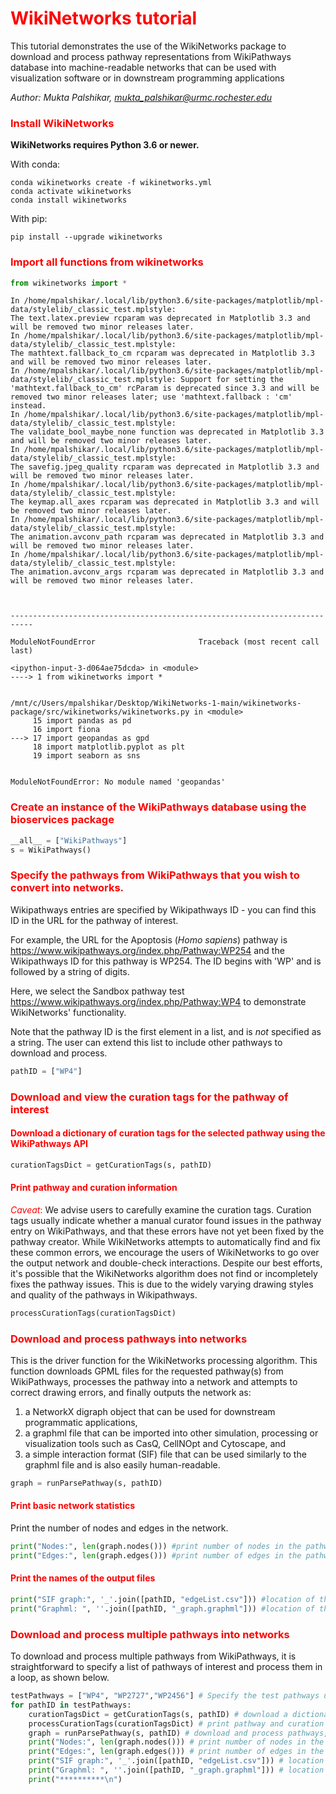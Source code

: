 # <font color='red'>WikiNetworks tutorial</font> 

This tutorial demonstrates the use of the WikiNetworks package to download and process pathway representations from WikiPathways database into machine-readable networks that can be used with visualization software or in downstream programming applications

*Author: Mukta Palshikar, mukta_palshikar@urmc.rochester.edu*

### <font color='red'>Install WikiNetworks</font>  

**WikiNetworks requires Python 3.6 or newer.**

With conda:
    
    conda wikinetworks create -f wikinetworks.yml
    conda activate wikinetworks
    conda install wikinetworks
    
With pip:

    pip install --upgrade wikinetworks

### <font color='red'>Import all functions from wikinetworks</font>   


```python
from wikinetworks import *
```

    In /home/mpalshikar/.local/lib/python3.6/site-packages/matplotlib/mpl-data/stylelib/_classic_test.mplstyle: 
    The text.latex.preview rcparam was deprecated in Matplotlib 3.3 and will be removed two minor releases later.
    In /home/mpalshikar/.local/lib/python3.6/site-packages/matplotlib/mpl-data/stylelib/_classic_test.mplstyle: 
    The mathtext.fallback_to_cm rcparam was deprecated in Matplotlib 3.3 and will be removed two minor releases later.
    In /home/mpalshikar/.local/lib/python3.6/site-packages/matplotlib/mpl-data/stylelib/_classic_test.mplstyle: Support for setting the 'mathtext.fallback_to_cm' rcParam is deprecated since 3.3 and will be removed two minor releases later; use 'mathtext.fallback : 'cm' instead.
    In /home/mpalshikar/.local/lib/python3.6/site-packages/matplotlib/mpl-data/stylelib/_classic_test.mplstyle: 
    The validate_bool_maybe_none function was deprecated in Matplotlib 3.3 and will be removed two minor releases later.
    In /home/mpalshikar/.local/lib/python3.6/site-packages/matplotlib/mpl-data/stylelib/_classic_test.mplstyle: 
    The savefig.jpeg_quality rcparam was deprecated in Matplotlib 3.3 and will be removed two minor releases later.
    In /home/mpalshikar/.local/lib/python3.6/site-packages/matplotlib/mpl-data/stylelib/_classic_test.mplstyle: 
    The keymap.all_axes rcparam was deprecated in Matplotlib 3.3 and will be removed two minor releases later.
    In /home/mpalshikar/.local/lib/python3.6/site-packages/matplotlib/mpl-data/stylelib/_classic_test.mplstyle: 
    The animation.avconv_path rcparam was deprecated in Matplotlib 3.3 and will be removed two minor releases later.
    In /home/mpalshikar/.local/lib/python3.6/site-packages/matplotlib/mpl-data/stylelib/_classic_test.mplstyle: 
    The animation.avconv_args rcparam was deprecated in Matplotlib 3.3 and will be removed two minor releases later.



    ---------------------------------------------------------------------------

    ModuleNotFoundError                       Traceback (most recent call last)

    <ipython-input-3-d064ae75dcda> in <module>
    ----> 1 from wikinetworks import *
    

    /mnt/c/Users/mpalshikar/Desktop/WikiNetworks-1-main/wikinetworks-package/src/wikinetworks/wikinetworks.py in <module>
         15 import pandas as pd
         16 import fiona
    ---> 17 import geopandas as gpd
         18 import matplotlib.pyplot as plt
         19 import seaborn as sns


    ModuleNotFoundError: No module named 'geopandas'


### <font color='red'> Create an instance of the WikiPathways database using the bioservices package</font>  


```python
__all__ = ["WikiPathways"]
s = WikiPathways()
```

### <font color='red'>Specify the pathways from WikiPathways that you wish to convert into networks. </font>  
Wikipathways entries are specified by Wikipathways ID - you can find this ID in the URL for the pathway of interest.

For example, the URL for the Apoptosis (*Homo sapiens*) pathway is https://www.wikipathways.org/index.php/Pathway:WP254 and the Wikipathways ID for this pathway is WP254. The ID begins with 'WP' and is followed by a string of digits.


Here, we select the Sandbox pathway test https://www.wikipathways.org/index.php/Pathway:WP4 to demonstrate WikiNetworks' functionality.

Note that the pathway ID is the first element in a list, and is *not* specified as a string. The user can extend this list to include other pathways to download and process.


```python
pathID = ["WP4"]
```

### <font color='red'>Download and view the curation tags for the pathway of interest</font>   

#### <font color='red'> Download a dictionary of curation tags for the selected pathway using the WikiPathways API </font>   


```python
curationTagsDict = getCurationTags(s, pathID) 
```

#### <font color='red'>Print pathway and curation information</font>

<font color = 'red'>*Caveat*: </font>We advise users to carefully examine the curation tags. Curation tags usually indicate whether a manual curator found issues in the pathway entry on WikiPathways, and that these errors have not yet been fixed by the pathway creator. While WikiNetworks attempts to automatically find and fix these common errors, we encourage the users of WikiNetworks to go over the output network and double-check interactions. Despite our best efforts, it's possible that the WikiNetworks algorithm does not find or incompletely fixes the pathway issues. This is due to the widely varying drawing styles and quality of the pathways in Wikipathways.


```python
processCurationTags(curationTagsDict)
```

### <font color='red'>Download and process pathways into networks</font> 

This is the driver function for the WikiNetworks processing algorithm. This function downloads GPML files for the requested pathway(s) from WikiPathways, processes the pathway into a network and attempts to correct drawing errors, and finally outputs the network as:
1. a NetworkX digraph object that can be used for downstream programmatic applications, 
1. a graphml file that can be imported into other simulation, processing or visualization tools such as CasQ, CellNOpt and Cytoscape, and
1. a simple interaction format (SIF) file that can be used similarly to the graphml file and is also easily human-readable.


```python
graph = runParsePathway(s, pathID)
```

#### <font color='red'>Print basic network statistics</font> 

Print the number of nodes and edges in the network.


```python
print("Nodes:", len(graph.nodes())) #print number of nodes in the pathway
print("Edges:", len(graph.edges())) #print number of edges in the pathway
```

#### <font color='red'>Print the names of the output files </font> 


```python
print("SIF graph:", '_'.join([pathID, "edgeList.csv"])) #location of the edgelist file. SIF = simple interaction format
print("Graphml: ", ''.join([pathID, "_graph.graphml"])) #location of the graphml file
```

### <font color='red'>Download and process multiple pathways into networks</font>

To download and process multiple pathways from WikiPathways, it is straightforward to specify a list of pathways of interest and process them in a loop, as shown below.



```python
testPathways = ["WP4", "WP2727","WP2456"] # Specify the test pathways using the WikiPathways IDs
for pathID in testPathways:
    curationTagsDict = getCurationTags(s, pathID) # download a dictionary of curation tags for the selected pathway
    processCurationTags(curationTagsDict) # print pathway and curation information
    graph = runParsePathway(s, pathID) # download and process pathways, generate a NetworkX digraph object
    print("Nodes:", len(graph.nodes())) # print number of nodes in the pathway
    print("Edges:", len(graph.edges())) # print number of edges in the pathway
    print("SIF graph:", '_'.join([pathID, "edgeList.csv"])) # location of the edgelist file. SIF = simple interaction format
    print("Graphml: ", ''.join([pathID, "_graph.graphml"])) # location of the graphml file
    print("**********\n")

```
